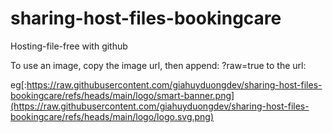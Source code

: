 # sharing-host-files-bookingcare
Hosting-file-free with github

To use an image, copy the image url, then append: ?raw=true to the url:

eg[:https://raw.githubusercontent.com/giahuyduongdev/sharing-host-files-bookingcare/refs/heads/main/logo/smart-banner.png](https://raw.githubusercontent.com/giahuyduongdev/sharing-host-files-bookingcare/refs/heads/main/logo/logo.svg.png)

